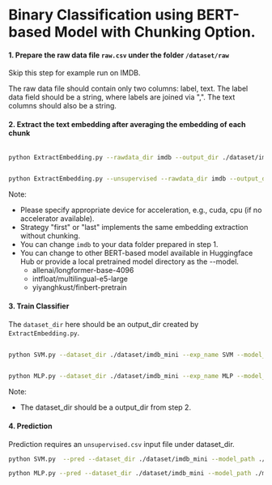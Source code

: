 # Binary Classification using BERT-based Model with Chunking Option.

#### 1. Prepare the raw data file `raw.csv` under the folder `/dataset/raw` 
Skip this step for example run on IMDB.

The raw data file should contain only two columns: label, text. The label data field should be a string, where labels are joined via ",". The text columns should also be a string.


#### 2. Extract the text embedding after averaging the embedding of each chunk

```bash

python ExtractEmbedding.py --rawdata_dir imdb --output_dir ./dataset/imdb_mini  --model intfloat/multilingual-e5-large --device mps --strategy pooling --tiny_mode
```

```bash

python ExtractEmbedding.py --unsupervised --rawdata_dir imdb --output_dir ./dataset/imdb_mini  --model intfloat/multilingual-e5-large --device mps --strategy pooling --tiny_mode 
```

Note:
 - Please specify appropriate device for acceleration, e.g., cuda, cpu (if no accelerator available).
 - Strategy "first" or "last" implements the same embedding extraction without chunking.
 - You can change `imdb` to your data folder prepared in step 1.
 - You can change to other BERT-based model available in Huggingface Hub or provide a local pretrained model directory as the --model.
   - allenai/longformer-base-4096
   - intfloat/multilingual-e5-large
   - yiyanghkust/finbert-pretrain
  

#### 3. Train Classifier
The `dataset_dir` here should be an output_dir created by `ExtractEmbedding.py`.
```bash

python SVM.py --dataset_dir ./dataset/imdb_mini --exp_name SVM --model_dir ./model/
```

```bash

python MLP.py --dataset_dir ./dataset/imdb_mini --exp_name MLP --model_dir ./model/ --num_epochs 8
```

Note:
 - The dataset_dir should be a output_dir from step 2.
  
#### 4. Prediction
Prediction requires an `unsupervised.csv` input file under dataset_dir.

```bash
python SVM.py  --pred --dataset_dir ./dataset/imdb_mini --model_path ./model/SVM/SVM_TIME_STAMP.joblib
```

```bash
python MLP.py --pred --dataset_dir ./dataset/imdb_mini --model_path ./model/MLP/MLP_TIME_STAMP.pt
```

